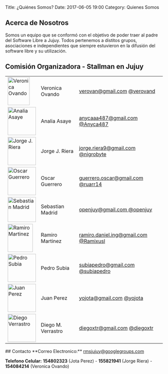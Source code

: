 Title: ¿Quiénes Somos?
Date: 2017-06-05 19:00
Category: Quienes Somos

## Acerca de Nosotros

Somos un equipo que se conformó con el objetivo de poder traer al padre del Software Libre a Jujuy.
Todos pertenemos a distitos grupos, asociaciones e independientes que siempre estuvieron en la difusión del software libre y su utilización.

## Comisión Organizadora - Stallman en Jujuy
<table style="width:100%">
  <tr>
    <td><IMG SRC="../theme/images/staff/verovan.jpg" WIDTH=70 HEIGHT=90 ALT="Veronica Ovando"> </th>
    <td>Veronica Ovando</th>
    <td><a href="mailto:verovan@gmail.com">verovan@gmail.com</a> <a href="https://twitter.com/verovand">@verovand</a> </th>
  </tr>
  <tr>
    <td><IMG SRC="../theme/images/staff/AnaliaAsaye.jpg" WIDTH=90 HEIGHT=90 ALT="Analia Asaye"></td>
    <td>Analia Asaye</td>
    <td> <a href="mailto:anycaaa487@gmail.com ">anycaaa487@gmail.com </a><a href="https://twitter.com/Anyca487">@Anyca487</a> </td>
  </tr>
  <tr>
    <td><IMG SRC="../theme/images/staff/JorgeRiera.jpg" WIDTH=90 HEIGHT=90 ALT="Jorge J. Riera"></td>
    <td>Jorge J. Riera</td>
    <td><a href="mailto:jorge.riera9@gmail.com">jorge.riera9@gmail.com</a> <a href="https://twitter.com/nigrobyte">@nigrobyte</a></td>
  </tr>
  <tr>
    <td><IMG SRC="../theme/images/staff/OscarGuerrero.jpg" WIDTH=90 HEIGHT=90 ALT="Oscar Guerrero"></td>
    <td>Oscar Guerrero</td>
    <td><a href="mailto:guerrero.oscar@gmail.com ">guerrero.oscar@gmail.com </a> <a href="https://twitter.com/ruarr14">@ruarr14</a></td>
  </tr>
  <tr>
    <td><IMG SRC="../theme/images/staff/SebaMadrid.jpeg" WIDTH=90 HEIGHT=80 ALT="Sebastian Madrid"></td>
    <td>Sebastian Madrid</td>
    <td><a href="mailto:openjuy@gmail.com">openjuy@gmail.com  </a> <a href="https://twitter.com/openjuy">@openjuy</a></td>
  </tr>
  <tr>
    <td><IMG SRC="../theme/images/staff/RamiroMartinezPerfil.jpg"  WIDTH=80 HEIGHT=90 ALT="Ramiro Martinez"></td>
    <td>Ramiro Martinez</td>
    <td><a href="mailto:ramiro.daniel.ing@gmail.com">ramiro.daniel.ing@gmail.com</a> <a href="https://twitter.com/Ramixusl">@Ramixusl</a></td>
  </tr>
  <tr>
    <td><IMG SRC="../theme/images/staff/pedros.jpg" WIDTH=90 HEIGHT=90 ALT="Pedro Subia"></td>
    <td>Pedro Subia</td>
    <td><a href="mailto:subiapedro@gmail.com">subiapedro@gmail.com</a> <a href="https://twitter.com/subiapedro">@subiapedro</a></td>
  </tr>
  <tr>
    <td><IMG SRC="../theme/images/staff/juanPerez.jpg" WIDTH=90 HEIGHT=90 ALT="Juan Perez"></td>
    <td>Juan Perez</td>
    <td><a href="mailto:yojota@gmail.com">yojota@gmail.com</a> <a href="https://twitter.com/yojota">@yojota</a></td>
  </tr>
  <tr>
    <td><IMG SRC="../theme/images/staff/DiegoVerrastro.jpeg" WIDTH=90 HEIGHT=90 ALT="Diego Verrastro"></td>
    <td>Diego M. Verrastro</td>
    <td><a href="mailto:diegoxtr@gmail.com">diegoxtr@gmail.com</a> <a href="https://twitter.com/diegoxtr">@diegoxtr</a></td>
  </tr>
</table>
## Contacto
**Correo Electronico:** <a href="mailto:rmsjujuy@googlegroups.com">rmsjujuy@googlegroups.com</a>

**Telefono Celular:** **154802323** (Jota Perez) - **155821941** (Jorge Riera) - **154084214** (Veronica Ovando)
